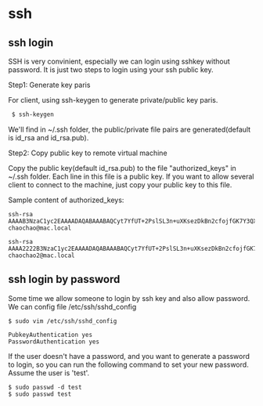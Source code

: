 # ssh
## ssh login
SSH is very convinient, especially we can login using sshkey without password. It is just two steps to login using your ssh public key.

Step1: Generate key paris

For client, using ssh-keygen to generate private/public key paris.

```sh
 $ ssh-keygen 
```

We'll find in ~/.ssh folder, the public/private file pairs are generated(default is id_rsa and id_rsa.pub). 

Step2: Copy public key to remote virtual machine

Copy the public key(default id_rsa.pub) to the file "authorized_keys" in ~/.ssh folder. Each line in this file is a public key. If you want to allow several client to connect to the machine, just copy your public key to this file.

Sample content of authorized_keys:

```
ssh-rsa AAAAB3NzaC1yc2EAAAADAQABAAABAQCyt7YfUT+2PslSL3n+uXKsezDkBn2cfojfGK7Y3QX4CWxFVOLso3dsnyNEihKzvgXwjxpdfaD4iVbtf49k75ECmgaKIMjHZGlM+fWuXfeA91Wnb3pF0UHzXEKoB77eoVXiMZY06b6zl11HuK5QG/Pk1pXETyuV1Yiltf+ihSnXSh9Zr9Qj7feu9oLkczF8NuSQQC0SHA8jd8oaxgovlRHGFdnUGhPV/DmOHeSX8K26HvKEWT0huWqARxDRV+cZPAnZKG7iZ2DdKkjilZGwfCEFfj70fbbhebUwgkrRQUA6896ZCaulaX6OucEbKR2EQiHSaM0sDHbMphqNfDYWTrBv chaochao@mac.local

ssh-rsa AAAA2222B3NzaC1yc2EAAAADAQABAAABAQCyt7YfUT+2PslSL3n+uXKsezDkBn2cfojfGK7Y3QX4CWxFVOLso3dsnyNEihKzvgXwjxpdfaD4iVbtf49k75ECmgaKIMjHZGlM+fWuXfeA91Wnb3pF0UHzXEKoB77eoVXiMZY06b6zl11HuK5QG/Pk1pXETyuV1Yiltf+ihSnXSh9Zr9Qj7feu9oLkczF8NuSQQC0SHA8jd8oaxgovlRHGFdnUGhPV/DmOHeSX8K26HvKEWT0huWqARxDRV+cZPAnZKG7iZ2DdKkjilZGwfCEFfj70fbbhebUwgkrRQUA6896ZCaulaX6OucEbKR2EQiHSaM0sDHbMphqNfDYWT chaochao2@mac.local

```

## ssh login by password

Some time we allow someone to login by ssh key and also allow password. We can config file /etc/ssh/sshd_config

```
$ sudo vim /etc/ssh/sshd_config

```

```
PubkeyAuthentication yes
PasswordAuthentication yes
```

If the user doesn't have a password, and you want to generate a password to login, so you can run the following command to set your new password. Assume the user is 'test'.

```
$ sudo passwd -d test
$ sudo passwd test
```

